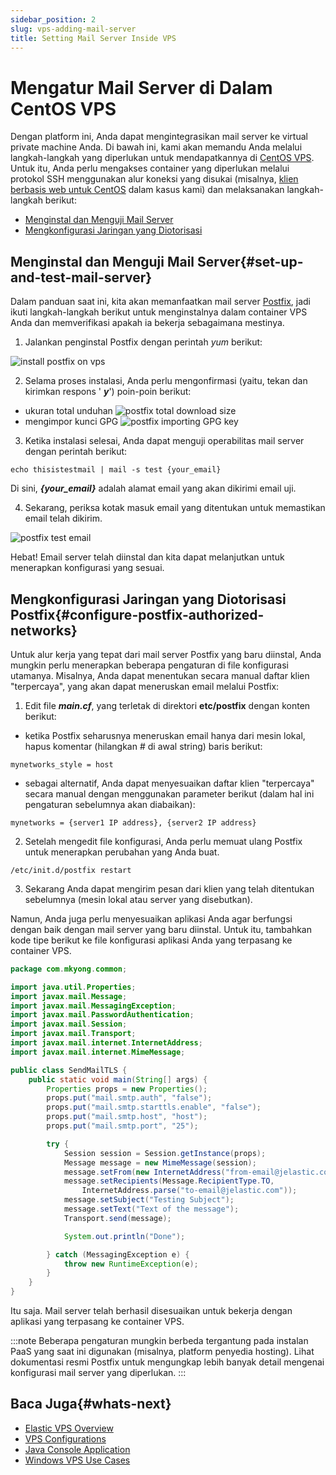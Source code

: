 ```yaml
---
sidebar_position: 2
slug: vps-adding-mail-server
title: Setting Mail Server Inside VPS
---
```


# Mengatur Mail Server di Dalam CentOS VPS

Dengan platform ini, Anda dapat mengintegrasikan mail server ke virtual private machine Anda. Di bawah ini, kami akan memandu Anda melalui langkah-langkah yang diperlukan untuk mendapatkannya di [CentOS VPS](https://docs.dewacloud.com/docs/vps-centos/). Untuk itu, Anda perlu mengakses container yang diperlukan melalui protokol SSH menggunakan alur koneksi yang disukai (misalnya, [klien berbasis web untuk CentOS](https://docs.dewacloud.com/docs/vps-centos/#ssh-client) dalam kasus kami) dan melaksanakan langkah-langkah berikut:

- [Menginstal dan Menguji Mail Server](#set-up-and-test-mail-server)
- [Mengkonfigurasi Jaringan yang Diotorisasi](#configure-postfix-authorized-networks)

## Menginstal dan Menguji Mail Server{#set-up-and-test-mail-server}

Dalam panduan saat ini, kita akan memanfaatkan mail server [Postfix](http://www.postfix.org/), jadi ikuti langkah-langkah berikut untuk menginstalnya dalam container VPS Anda dan memverifikasi apakah ia bekerja sebagaimana mestinya.

1. Jalankan penginstal Postfix dengan perintah _yum_ berikut:

![install postfix on vps](#)

2. Selama proses instalasi, Anda perlu mengonfirmasi (yaitu, tekan dan kirimkan respons ' _**y**_') poin-poin berikut:

- ukuran total unduhan ![postfix total download size](#)
- mengimpor kunci GPG ![postfix importing GPG key](#)

3. Ketika instalasi selesai, Anda dapat menguji operabilitas mail server dengan perintah berikut:

```
echo thisistestmail | mail -s test {your_email}
```

Di sini, _**\{your_email\}**_ adalah alamat email yang akan dikirimi email uji.

4. Sekarang, periksa kotak masuk email yang ditentukan untuk memastikan email telah dikirim.

![postfix test email](#)

Hebat! Email server telah diinstal dan kita dapat melanjutkan untuk menerapkan konfigurasi yang sesuai.

## Mengkonfigurasi Jaringan yang Diotorisasi Postfix{#configure-postfix-authorized-networks}

Untuk alur kerja yang tepat dari mail server Postfix yang baru diinstal, Anda mungkin perlu menerapkan beberapa pengaturan di file konfigurasi utamanya. Misalnya, Anda dapat menentukan secara manual daftar klien "terpercaya", yang akan dapat meneruskan email melalui Postfix:

1. Edit file _**main.cf**_, yang terletak di direktori **etc/postfix** dengan konten berikut:

- ketika Postfix seharusnya meneruskan email hanya dari mesin lokal, hapus komentar (hilangkan # di awal string) baris berikut:

```
mynetworks_style = host
```

- sebagai alternatif, Anda dapat menyesuaikan daftar klien "terpercaya" secara manual dengan menggunakan parameter berikut (dalam hal ini pengaturan sebelumnya akan diabaikan):

```
mynetworks = {server1 IP address}, {server2 IP address}
```

2. Setelah mengedit file konfigurasi, Anda perlu memuat ulang Postfix untuk menerapkan perubahan yang Anda buat.

```
/etc/init.d/postfix restart
```

3. Sekarang Anda dapat mengirim pesan dari klien yang telah ditentukan sebelumnya (mesin lokal atau server yang disebutkan).

Namun, Anda juga perlu menyesuaikan aplikasi Anda agar berfungsi dengan baik dengan mail server yang baru diinstal. Untuk itu, tambahkan kode tipe berikut ke file konfigurasi aplikasi Anda yang terpasang ke container VPS.

```java
package com.mkyong.common;

import java.util.Properties;
import javax.mail.Message;
import javax.mail.MessagingException;
import javax.mail.PasswordAuthentication;
import javax.mail.Session;
import javax.mail.Transport;
import javax.mail.internet.InternetAddress;
import javax.mail.internet.MimeMessage;

public class SendMailTLS {
    public static void main(String[] args) {
        Properties props = new Properties();
        props.put("mail.smtp.auth", "false");
        props.put("mail.smtp.starttls.enable", "false");
        props.put("mail.smtp.host", "host");
        props.put("mail.smtp.port", "25");

        try {
            Session session = Session.getInstance(props);
            Message message = new MimeMessage(session);
            message.setFrom(new InternetAddress("from-email@jelastic.com"));
            message.setRecipients(Message.RecipientType.TO,
                InternetAddress.parse("to-email@jelastic.com"));
            message.setSubject("Testing Subject");
            message.setText("Text of the message");
            Transport.send(message);

            System.out.println("Done");

        } catch (MessagingException e) {
            throw new RuntimeException(e);
        }
    }
}
```

Itu saja. Mail server telah berhasil disesuaikan untuk bekerja dengan aplikasi yang terpasang ke container VPS.

:::note
Beberapa pengaturan mungkin berbeda tergantung pada instalan PaaS yang saat ini digunakan (misalnya, platform penyedia hosting). Lihat dokumentasi resmi Postfix untuk mengungkap lebih banyak detail mengenai konfigurasi mail server yang diperlukan.
:::

## Baca Juga{#whats-next}

- [Elastic VPS Overview](https://docs.dewacloud.com/docs/vps/)
- [VPS Configurations](https://docs.dewacloud.com/docs/vps-configuration/)
- [Java Console Application](https://docs.dewacloud.com/docs/vps-standalone-application/)
- [Windows VPS Use Cases](https://docs.dewacloud.com/docs/win-vps-roles-features/)